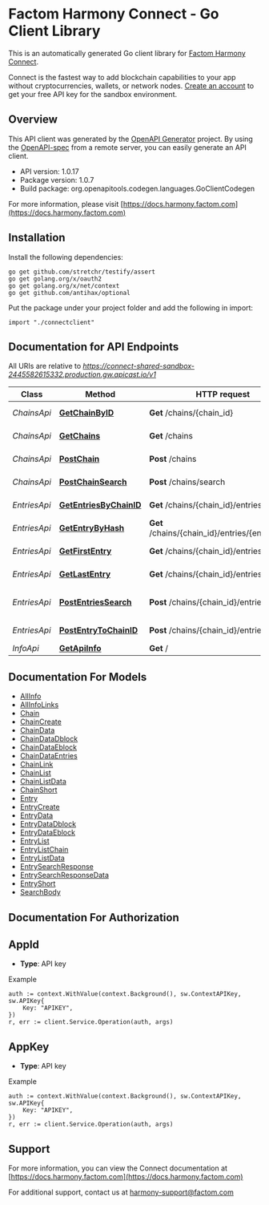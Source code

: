 # Factom Harmony Connect - Go Client Library

This is an automatically generated Go client library for [Factom Harmony Connect](https://www.factom.com/products/harmony-connect/).

Connect is the fastest way to add blockchain capabilities to your app without cryptocurrencies, wallets, or network nodes. [Create an account](https://account.factom.com/) to get your free API key for the sandbox environment.

## Overview
This API client was generated by the [OpenAPI Generator](https://openapi-generator.tech) project.  By using the [OpenAPI-spec](https://www.openapis.org/) from a remote server, you can easily generate an API client.

- API version: 1.0.17
- Package version: 1.0.7
- Build package: org.openapitools.codegen.languages.GoClientCodegen


For more information, please visit [https://docs.harmony.factom.com](https://docs.harmony.factom.com)

## Installation

Install the following dependencies:
```
go get github.com/stretchr/testify/assert
go get golang.org/x/oauth2
go get golang.org/x/net/context
go get github.com/antihax/optional
```

Put the package under your project folder and add the following in import:
```golang
import "./connectclient"
```

## Documentation for API Endpoints

All URIs are relative to *https://connect-shared-sandbox-2445582615332.production.gw.apicast.io/v1*

Class | Method | HTTP request | Description
------------ | ------------- | ------------- | -------------
*ChainsApi* | [**GetChainByID**](docs/ChainsApi.md#getchainbyid) | **Get** /chains/{chain_id} | Get Chain Info
*ChainsApi* | [**GetChains**](docs/ChainsApi.md#getchains) | **Get** /chains | Get All Chains
*ChainsApi* | [**PostChain**](docs/ChainsApi.md#postchain) | **Post** /chains | Create a Chain
*ChainsApi* | [**PostChainSearch**](docs/ChainsApi.md#postchainsearch) | **Post** /chains/search | Search Chains
*EntriesApi* | [**GetEntriesByChainID**](docs/EntriesApi.md#getentriesbychainid) | **Get** /chains/{chain_id}/entries | Get Chain&#39;s Entries
*EntriesApi* | [**GetEntryByHash**](docs/EntriesApi.md#getentrybyhash) | **Get** /chains/{chain_id}/entries/{entry_hash} | Get Entry Info
*EntriesApi* | [**GetFirstEntry**](docs/EntriesApi.md#getfirstentry) | **Get** /chains/{chain_id}/entries/first | Get Chain&#39;s First Entry
*EntriesApi* | [**GetLastEntry**](docs/EntriesApi.md#getlastentry) | **Get** /chains/{chain_id}/entries/last | Get Chain&#39;s Last Entry
*EntriesApi* | [**PostEntriesSearch**](docs/EntriesApi.md#postentriessearch) | **Post** /chains/{chain_id}/entries/search | Search Chain&#39;s Entries
*EntriesApi* | [**PostEntryToChainID**](docs/EntriesApi.md#postentrytochainid) | **Post** /chains/{chain_id}/entries | Create an Entry
*InfoApi* | [**GetApiInfo**](docs/InfoApi.md#getapiinfo) | **Get** / | API Info


## Documentation For Models

 - [AllInfo](docs/AllInfo.md)
 - [AllInfoLinks](docs/AllInfoLinks.md)
 - [Chain](docs/Chain.md)
 - [ChainCreate](docs/ChainCreate.md)
 - [ChainData](docs/ChainData.md)
 - [ChainDataDblock](docs/ChainDataDblock.md)
 - [ChainDataEblock](docs/ChainDataEblock.md)
 - [ChainDataEntries](docs/ChainDataEntries.md)
 - [ChainLink](docs/ChainLink.md)
 - [ChainList](docs/ChainList.md)
 - [ChainListData](docs/ChainListData.md)
 - [ChainShort](docs/ChainShort.md)
 - [Entry](docs/Entry.md)
 - [EntryCreate](docs/EntryCreate.md)
 - [EntryData](docs/EntryData.md)
 - [EntryDataDblock](docs/EntryDataDblock.md)
 - [EntryDataEblock](docs/EntryDataEblock.md)
 - [EntryList](docs/EntryList.md)
 - [EntryListChain](docs/EntryListChain.md)
 - [EntryListData](docs/EntryListData.md)
 - [EntrySearchResponse](docs/EntrySearchResponse.md)
 - [EntrySearchResponseData](docs/EntrySearchResponseData.md)
 - [EntryShort](docs/EntryShort.md)
 - [SearchBody](docs/SearchBody.md)


## Documentation For Authorization

## AppId
- **Type**: API key 

Example
```golang
auth := context.WithValue(context.Background(), sw.ContextAPIKey, sw.APIKey{
	Key: "APIKEY",
})
r, err := client.Service.Operation(auth, args)
```
## AppKey
- **Type**: API key 

Example
```golang
auth := context.WithValue(context.Background(), sw.ContextAPIKey, sw.APIKey{
	Key: "APIKEY",
})
r, err := client.Service.Operation(auth, args)
```

## Support

For more information, you can view the Connect documentation at [https://docs.harmony.factom.com](https://docs.harmony.factom.com)


For additional support, contact us at harmony-support@factom.com

